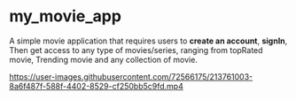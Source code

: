 # my_movie_app
A simple movie application that requires users to 
<b>create an account</b>,
<b>signIn</b>,
Then get access to any type of movies/series, ranging from topRated movie, Trending movie and any collection of movie.


https://user-images.githubusercontent.com/72566175/213761003-8a6f487f-588f-4402-8529-cf250bb5c9fd.mp4

